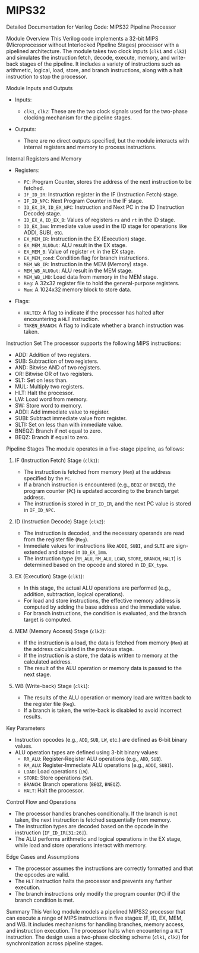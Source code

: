 # MIPS32

Detailed Documentation for Verilog Code: MIPS32 Pipeline Processor

Module Overview
This Verilog code implements a 32-bit MIPS (Microprocessor without Interlocked Pipeline Stages) processor with a pipelined architecture. The module takes two clock inputs (`clk1` and `clk2`) and simulates the instruction fetch, decode, execute, memory, and write-back stages of the pipeline. It includes a variety of instructions such as arithmetic, logical, load, store, and branch instructions, along with a halt instruction to stop the processor.

Module Inputs and Outputs
- Inputs:
  - `clk1`, `clk2`: These are the two clock signals used for the two-phase clocking mechanism for the pipeline stages.
  
- Outputs:
  - There are no direct outputs specified, but the module interacts with internal registers and memory to process instructions.

 Internal Registers and Memory
- Registers:
  - `PC`: Program Counter, stores the address of the next instruction to be fetched.
  - `IF_ID_IR`: Instruction register in the IF (Instruction Fetch) stage.
  - `IF_ID_NPC`: Next Program Counter in the IF stage.
  - `ID_EX_IR`, `ID_EX_NPC`: Instruction and Next PC in the ID (Instruction Decode) stage.
  - `ID_EX_A`, `ID_EX_B`: Values of registers `rs` and `rt` in the ID stage.
  - `ID_EX_Imm`: Immediate value used in the ID stage for operations like ADDI, SUBI, etc.
  - `EX_MEM_IR`: Instruction in the EX (Execution) stage.
  - `EX_MEM_ALUOut`: ALU result in the EX stage.
  - `EX_MEM_B`: Value of register `rt` in the EX stage.
  - `EX_MEM_cond`: Condition flag for branch instructions.
  - `MEM_WB_IR`: Instruction in the MEM (Memory) stage.
  - `MEM_WB_ALUOut`: ALU result in the MEM stage.
  - `MEM_WB_LMD`: Load data from memory in the MEM stage.
  - `Reg`: A 32x32 register file to hold the general-purpose registers.
  - `Mem`: A 1024x32 memory block to store data.

- Flags:
  - `HALTED`: A flag to indicate if the processor has halted after encountering a `HLT` instruction.
  - `TAKEN_BRANCH`: A flag to indicate whether a branch instruction was taken.

Instruction Set
The processor supports the following MIPS instructions:
- ADD: Addition of two registers.
- SUB: Subtraction of two registers.
- AND: Bitwise AND of two registers.
- OR: Bitwise OR of two registers.
- SLT: Set on less than.
- MUL: Multiply two registers.
- HLT: Halt the processor.
- LW: Load word from memory.
- SW: Store word to memory.
- ADDI: Add immediate value to register.
- SUBI: Subtract immediate value from register.
- SLTI: Set on less than with immediate value.
- BNEQZ: Branch if not equal to zero.
- BEQZ: Branch if equal to zero.

Pipeline Stages
The module operates in a five-stage pipeline, as follows:

1. IF (Instruction Fetch) Stage (`clk1`):
   - The instruction is fetched from memory (`Mem`) at the address specified by the `PC`.
   - If a branch instruction is encountered (e.g., `BEQZ` or `BNEQZ`), the program counter (`PC`) is updated according to the branch target address.
   - The instruction is stored in `IF_ID_IR`, and the next PC value is stored in `IF_ID_NPC`.

2. ID (Instruction Decode) Stage (`clk2`):
   - The instruction is decoded, and the necessary operands are read from the register file (`Reg`).
   - Immediate values for instructions like `ADDI`, `SUBI`, and `SLTI` are sign-extended and stored in `ID_EX_Imm`.
   - The instruction type (`RR_ALU`, `RM_ALU`, `LOAD`, `STORE`, `BRANCH`, `HALT`) is determined based on the opcode and stored in `ID_EX_type`.

3. EX (Execution) Stage (`clk1`):
   - In this stage, the actual ALU operations are performed (e.g., addition, subtraction, logical operations).
   - For load and store instructions, the effective memory address is computed by adding the base address and the immediate value.
   - For branch instructions, the condition is evaluated, and the branch target is computed.

4. MEM (Memory Access) Stage (`clk2`):
   - If the instruction is a load, the data is fetched from memory (`Mem`) at the address calculated in the previous stage.
   - If the instruction is a store, the data is written to memory at the calculated address.
   - The result of the ALU operation or memory data is passed to the next stage.

5. WB (Write-back) Stage (`clk1`):
   - The results of the ALU operation or memory load are written back to the register file (`Reg`).
   - If a branch is taken, the write-back is disabled to avoid incorrect results.

Key Parameters
- Instruction opcodes (e.g., `ADD`, `SUB`, `LW`, etc.) are defined as 6-bit binary values.
- ALU operation types are defined using 3-bit binary values:
  - `RR_ALU`: Register-Register ALU operations (e.g., `ADD`, `SUB`).
  - `RM_ALU`: Register-Immediate ALU operations (e.g., `ADDI`, `SUBI`).
  - `LOAD`: Load operations (`LW`).
  - `STORE`: Store operations (`SW`).
  - `BRANCH`: Branch operations (`BEQZ`, `BNEQZ`).
  - `HALT`: Halt the processor.

Control Flow and Operations
- The processor handles branches conditionally. If the branch is not taken, the next instruction is fetched sequentially from memory.
- The instruction types are decoded based on the opcode in the instruction (`IF_ID_IR[31:26]`).
- The ALU performs arithmetic and logical operations in the EX stage, while load and store operations interact with memory.

Edge Cases and Assumptions
- The processor assumes the instructions are correctly formatted and that the opcodes are valid.
- The `HLT` instruction halts the processor and prevents any further execution.
- The branch instructions only modify the program counter (`PC`) if the branch condition is met.

Summary
This Verilog module models a pipelined MIPS32 processor that can execute a range of MIPS instructions in five stages: IF, ID, EX, MEM, and WB. It includes mechanisms for handling branches, memory access, and instruction execution. The processor halts when encountering a `HLT` instruction. The design uses a two-phase clocking scheme (`clk1`, `clk2`) for synchronization across pipeline stages.
